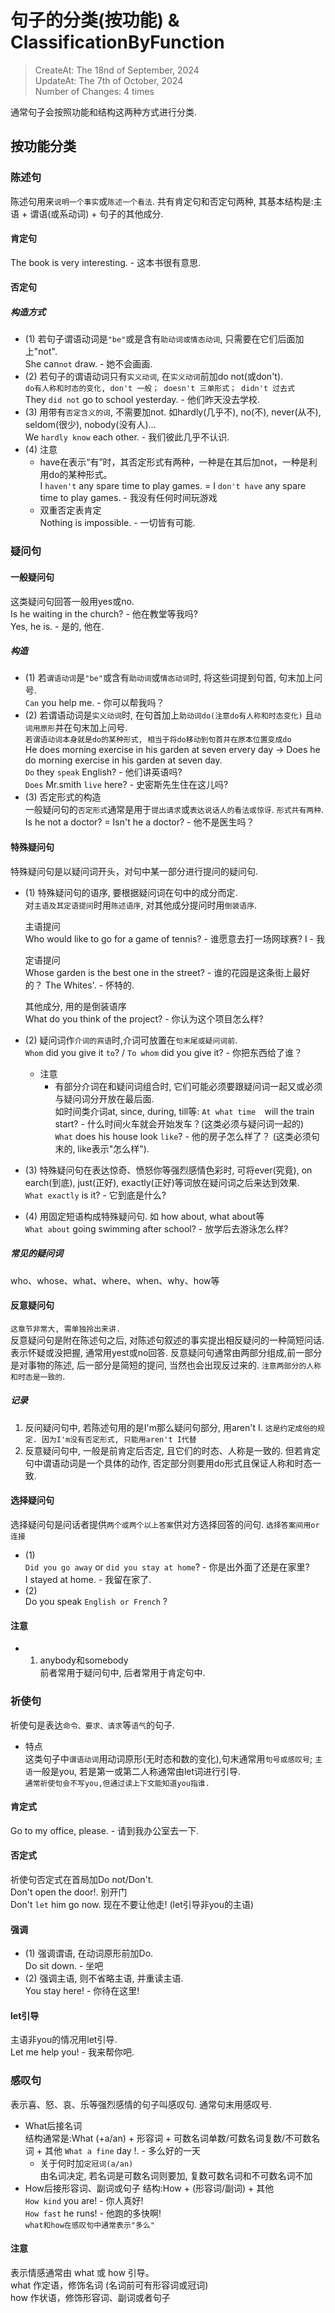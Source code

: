 # 句子的分类(按功能) & ClassificationByFunction
> CreateAt: The 18nd of September, 2024  
> UpdateAt: The 7th of October, 2024  
> Number of Changes: 4 times

通常句子会按照功能和结构这两种方式进行分类.

## 按功能分类
### 陈述句
陈述句用来`说明一个事实`或`陈述一个看法`. 共有肯定句和否定句两种, 其基本结构是:主语 + 谓语(或系动词) + 句子的其他成分.  

#### 肯定句
The book is very interesting. - 这本书很有意思.

#### 否定句
##### 构造方式
-   (1) 若句子谓语动词是`"be"`或是含有`助动词或情态动词`, 只需要在它们后面加上"not".  
    She can`not` draw. - 她不会画画.
-   (2) 若句子的谓语动词只有`实义动词`, 在`实义动词`前加do not(或don't).  
    `do有人称和时态的变化, don't 一般； doesn't 三单形式； didn't 过去式`  
    They `did not` go to school yesterday. - 他们昨天没去学校.
-   (3) 用带有`否定含义的词`, 不需要加not. 如hardly(几乎不), no(不), never(从不), seldom(很少), nobody(没有人)...  
    We `hardly know` each other. - 我们彼此几乎不认识.
-   (4) 注意
    -   have在表示“有”时，其否定形式有两种，一种是在其后加not，一种是利用do的某种形式。  
    I `haven't` any spare time to play games. = I `don't have` any spare time to play games. - 我没有任何时间玩游戏
    -   双重否定表肯定  
    Nothing is impossible. - 一切皆有可能.

### 疑问句
#### 一般疑问句
这类疑问句回答一般用yes或no.  
Is he waiting in the church? - 他在教堂等我吗?  
Yes, he is. - 是的, 他在.
##### 构造
-   (1) 若`谓语动词`是`"be"`或含有`助动词`或`情态动词`时, 将这些词提到句首, 句末加上问号.  
    `Can` you help me. - 你可以帮我吗？  
-   (2) 若谓语动词是`实义动词`时, 在句首加上`助动词do(注意do有人称和时态变化)` 且`动词用原形`并在句末加上问号.  
    `若谓语动词本身就是do的某种形式, 相当于将do移动到句首并在原本位置变成do`  
    He does morning exercise in his garden at seven ervery day -> Does he do morning exercise in his garden at seven day.  
    `Do` they `speak` English? - 他们讲英语吗?  
    `Does` Mr.smith `live` here? - 史密斯先生住在这儿吗?  
-   (3) 否定形式的构造  
    一般疑问句的`否定形式`通常是用于`提出请求`或`表达说话人的看法或惊讶`. `形式共有两种`.  
    Is he not a doctor? = Isn't he a doctor? - 他不是医生吗？

#### 特殊疑问句
特殊疑问句是以疑问词开头，对句中某一部分进行提问的疑问句.

-   (1) 特殊疑问句的语序, 要根据疑问词在句中的成分而定.  
对`主语及其定语提问`时用`陈述语序`, 对其他成分提问时用`倒装语序`.    

    主语提问  
    Who would like to go for a game of tennis? - 谁愿意去打一场网球赛?
    I - 我

    定语提问  
    Whose garden is the best one in the street? - 谁的花园是这条街上最好的？
    The Whites'. - 怀特的.

    其他成分, 用的是倒装语序  
    What do you think of the project? - 你认为这个项目怎么样?

-   (2) 疑问词作`介词的宾语`时,介词可放置在`句末尾或疑问词前`.  
    `Whom` did you give it `to`? / `To whom` did you give it? - 你把东西给了谁？  
    - 注意
      - 有部分介词在和疑问词组合时, 它们可能必须要跟疑问词一起又或必须与疑问词分开放在最后面.  
      如时间类介词at, since, during, till等: `At what time  `will the train start? - 什么时间火车就会开始发车？(这类必须与疑问词一起的)  
      `What` does his house look `like`? - 他的房子怎么样了？ (这类必须句末的, like表示"怎么样").

-   (3) 特殊疑问句在表达惊奇、愤怒你等强烈感情色彩时, 可将ever(究竟), on earch(到底), just(正好), exactly(正好)等词放在疑问词之后来达到效果.  
    `What exactly` is it? - 它到底是什么?

-   (4) 用固定短语构成特殊疑问句. 如 how about, what about等  
    `What about` going swimming after school? - 放学后去游泳怎么样?

##### 常见的疑问词
who、whose、what、where、when、why、how等

#### 反意疑问句
`这章节非常大, 需单独拎出来讲.`  
反意疑问句是附在陈述句之后, 对陈述句叙述的事实提出相反疑问的一种简短问话. 表示怀疑或没把握, 通常用yest或no回答. 反意疑问句通常由两部分组成,前一部分是对事物的陈述, 后一部分是简短的提问, 当然也会出现反过来的. `注意两部分的人称和时态是一致的`.

##### 记录
1.  反问疑问句中, 若陈述句用的是I'm那么疑问句部分, 用aren't I. `这是约定成俗的规定. 因为I'm没有否定形式, 只能用aren't I代替`
2.  反意疑问句中, 一般是前肯定后否定, 且它们的时态、人称是一致的. 但若肯定句中谓语动词是一个具体的动作, 否定部分则要用do形式且保证人称和时态一致.

#### 选择疑问句
选择疑问句是问话者提供`两个或两个以上答案`供对方选择回答的问句.  `选择答案间用or连接`
-   (1)  
    `Did you go away` or `did you stay at home`? - 你是出外面了还是在家里?  
    I stayed at home. - 我留在家了.
-   (2)  
    Do you speak `English or French` ?

#### 注意
-   1. anybody和somebody  
    前者常用于疑问句中, 后者常用于肯定句中.

### 祈使句
祈使句是表达`命令、要求、请求`等`语气`的句子.   
- 特点  
    这类句子中`谓语动词`用动词原形(无时态和数的变化),句末通常用`句号或感叹号`; `主语`一般是you, 若是第一或第二人称通常由let词进行引导.  
    `通常祈使句会不写you,但通过读上下文能知道you指谁.`

#### 肯定式
Go to my office, please. - 请到我办公室去一下.  
#### 否定式
祈使句否定式在首局加Do not/Don't.  
Don't open the door!. 别开门  
Don't `let` him go now. 现在不要让他走! (let引导非you的主语)
#### 强调
-   (1) 强调谓语, 在动词原形前加Do.  
    Do sit down. - 坐吧    
-   (2) 强调主语, 则不省略主语, 并重读主语.  
    You stay here! - 你待在这里!  
#### let引导
主语非you的情况用let引导.  
Let me help you! - 我来帮你吧.


### 感叹句
表示喜、怒、哀、乐等强烈感情的句子叫感叹句. 通常句末用感叹号.

-   What后接名词  
    结构通常是:What (+a/an) + 形容词 + 可数名词单数/可数名词复数/不可数名词 + 其他
    `What a fine` day !. - 多么好的一天
    -   关于何时加`定冠词(a/an)`  
    由名词决定, 若名词是可数名词则要加, 复数可数名词和不可数名词不加
-   How后接形容词、副词或句子
    结构:How + (形容词/副词) + 其他  
    `How kind` you are! - 你人真好!  
    `How fast` he runs! - 他跑的多快啊!  
`what和how在感叹句中通常表示"多么"`

#### 注意
表示情感通常由 what 或 how 引导。  
what 作定语，修饰名词 (名词前可有形容词或冠词)  
how 作状语，修饰形容词、副词或者句子  
